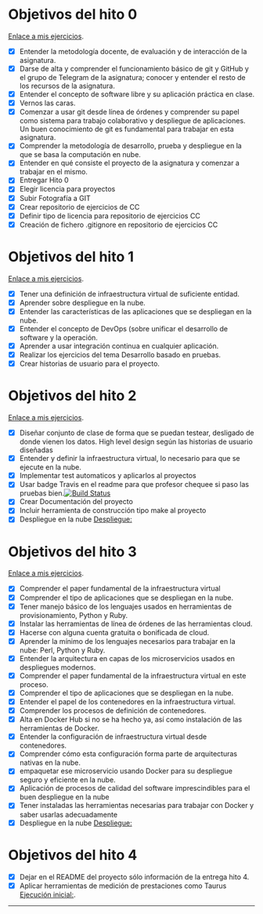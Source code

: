 # Objetivos del hito 0 

[Enlace a mis ejercicios](https://github.com/rodrigo-orellana/Ejercicios_CC).

* [x] Entender la metodología docente, de evaluación y de interacción de la asignatura.
* [x] Darse de alta y comprender el funcionamiento básico de git y GitHub y el grupo de Telegram de la asignatura; conocer y entender el resto de los recursos de la asignatura.
* [x] Entender el concepto de software libre y su aplicación práctica en clase.
* [x] Vernos las caras.
* [x] Comenzar a usar git desde línea de órdenes y comprender su papel como sistema para trabajo colaborativo y despliegue de aplicaciones. Un buen conocimiento de git es fundamental para trabajar en esta
 asignatura.
* [x] Comprender la metodología de desarrollo, prueba y despliegue en la que se basa la computación en nube.
* [x] Entender en qué consiste el proyecto de la asignatura y comenzar a trabajar en el mismo.
* [x] Entregar Hito 0
* [x] Elegir licencia para proyectos
* [x] Subir Fotografía a GIT
* [x] Crear repositorio de ejercicios de CC
* [x] Definir tipo de licencia para repositorio de ejercicios CC
* [x] Creación de fichero .gitignore en repositorio de ejercicios CC

# Objetivos del hito 1

[Enlace a mis ejercicios](https://github.com/rodrigo-orellana/Ejercicios_CC).

* [x] Tener una definición de infraestructura virtual de suficiente entidad.
* [x] Aprender sobre despliegue en la nube. 
* [x] Entender las características de las aplicaciones que se despliegan en la nube.
* [x] Entender el concepto de DevOps (sobre unificar el desarrollo de software y la operación.
* [x] Aprender a usar integración continua en cualquier aplicación.
* [x] Realizar los ejercicios del tema Desarrollo basado en pruebas.
* [x] Crear historias de usuario para el proyecto.

# Objetivos del hito 2

[Enlace a mis ejercicios](https://github.com/rodrigo-orellana/Ejercicios_CC).

* [x] Diseñar conjunto de clase de forma que se puedan testear, desligado de donde vienen los datos. High level design según las historias de usuario diseñadas
* [x] Entender y definir la infraestructura virtual, lo necesario para que se ejecute en la nube. 
* [x] Implementar test automaticos y aplicarlos al proyectos 
* [x] Usar badge Travis en el readme para que profesor chequee si paso las pruebas bien.[![Build Status](https://travis-ci.org/rodrigo-orellana/eco-challenge.svg?branch=master)](https://travis-ci.org/rodrigo-orellana/eco-challenge)  
* [x] Crear Documentación del proyecto  
* [x] Incluir herramienta de construcción tipo make al proyecto  
* [x] Despliegue en la nube [Despliegue:](https://ecochallenge.herokuapp.com/)  

# Objetivos del hito 3

[Enlace a mis ejercicios](https://github.com/rodrigo-orellana/Ejercicios_CC).
* [x] Comprender el paper fundamental de la infraestructura virtual
* [x] Comprender el tipo de aplicaciones que se despliegan en la nube.
* [x] Tener manejo básico de los lenguajes usados en herramientas de provisionamiento, Python y Ruby.
* [x] Instalar las herramientas de línea de órdenes de las herramientas cloud.
* [x] Hacerse con alguna cuenta gratuita o bonificada de cloud.
* [x] Aprender la mínimo de los lenguajes necesarios para trabajar en la nube: Perl, Python y Ruby.
* [x] Entender la arquitectura en capas de los microservicios usados en despliegues modernos.
* [x] Comprender el paper fundamental de la infraestructura virtual en este proceso.
* [x] Comprender el tipo de aplicaciones que se despliegan en la nube.
* [x] Entender el papel de los contenedores en la infraestructura virtual.
* [x] Comprender los procesos de definición de contenedores.
* [x] Alta en Docker Hub si no se ha hecho ya, así como instalación de las herramientas de Docker.
* [x] Entender la configuración de infraestructura virtual desde contenedores.
* [x] Comprender cómo esta configuración forma parte de arquitecturas nativas en la nube.
* [x] empaquetar ese microservicio usando Docker para su despliegue seguro y eficiente en la nube.
* [x] Aplicación de procesos de calidad del software imprescindibles para el buen despliegue en la nube 
* [x] Tener instaladas las herramientas necesarias para trabajar con Docker y saber usarlas adecuadamente
* [x] Despliegue en la nube [Despliegue:](https://ecochallenge.herokuapp.com/)  

# Objetivos del hito 4  

* [x] Dejar en el README del proyecto sólo información de la entrega hito 4.
* [x] Aplicar herramientas de medición de prestaciones como Taurus [Ejecución inicial:](https://github.com/rodrigo-orellana/Ejercicios_CC/blob/master/taurus.md).  
***
